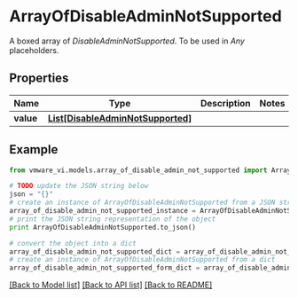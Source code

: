 # ArrayOfDisableAdminNotSupported

A boxed array of *DisableAdminNotSupported*. To be used in *Any* placeholders. 

## Properties
Name | Type | Description | Notes
------------ | ------------- | ------------- | -------------
**value** | [**List[DisableAdminNotSupported]**](DisableAdminNotSupported.md) |  | 

## Example

```python
from vmware_vi.models.array_of_disable_admin_not_supported import ArrayOfDisableAdminNotSupported

# TODO update the JSON string below
json = "{}"
# create an instance of ArrayOfDisableAdminNotSupported from a JSON string
array_of_disable_admin_not_supported_instance = ArrayOfDisableAdminNotSupported.from_json(json)
# print the JSON string representation of the object
print ArrayOfDisableAdminNotSupported.to_json()

# convert the object into a dict
array_of_disable_admin_not_supported_dict = array_of_disable_admin_not_supported_instance.to_dict()
# create an instance of ArrayOfDisableAdminNotSupported from a dict
array_of_disable_admin_not_supported_form_dict = array_of_disable_admin_not_supported.from_dict(array_of_disable_admin_not_supported_dict)
```
[[Back to Model list]](../README.md#documentation-for-models) [[Back to API list]](../README.md#documentation-for-api-endpoints) [[Back to README]](../README.md)


